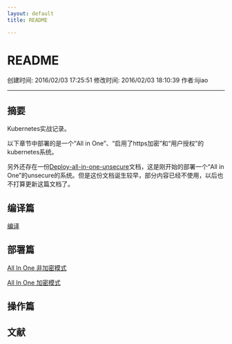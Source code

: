 ```yaml
---
layout: default
title: README

---
```


# README
创建时间: 2016/02/03 17:25:51  修改时间: 2016/02/03 18:10:39 作者:lijiao

----

## 摘要

Kubernetes实战记录。

以下章节中部署的是一个“All in One”、“启用了https加密”和“用户授权”的kubernetes系统。

另外还存在一份[Deploy-all-in-one-unsecure](./Deploy-All-in-One-Unsecure.md)文档，这是刚开始的部署一个“All in One”的unsecure的系统。但是这份文档诞生较早，部分内容已经不使用，以后也不打算更新这篇文档了。

## 编译篇

[编译](./Compile.md)

## 部署篇

[All In One 非加密模式](./Deploy-All-in-One-Unsecure.md)

[All In One 加密模式](./Deploy-All-in-One-Secure.md)

## 操作篇

## 文献
